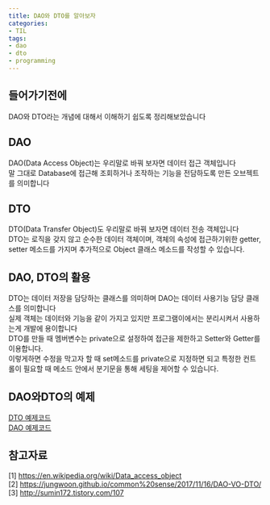 ```yaml
---
title: DAO와 DTO를 알아보자
categories:
- TIL
tags:
- dao
- dto
- programming
---
```


## 들어가기전에
DAO와 DTO라는 개념에 대해서 이해하기 쉽도록 정리해보았습니다

## DAO
DAO(Data Access Object)는 우리말로 바꿔 보자면 데이터 접근 객체입니다  
말 그대로 Database에 접근해 조회하거나 조작하는 기능을 전담하도록 만든 오브젝트를 의미합니다

## DTO
DTO(Data Transfer Object)도 우리말로 바꿔 보자면 데이터 전송 객체입니다  
DTO는 로직을 갖지 않고 순수한 데이터 객체이며, 객체의 속성에 접근하기위한 getter, setter 메소드를 가지며 추가적으로 Object 클래스 메소드를 작성할 수 있습니다.

## DAO, DTO의 활용
DTO는 데이터 저장을 담당하는 클래스를 의미하며 DAO는 데이터 사용기능 담당 클래스를 의미합니다  
실제 객체는 데이터와 기능을 같이 가지고 있지만 프로그램이에서는 분리시켜서 사용하는게 개발에 용이합니다  
DTO를 만들 때 멤버변수는 private으로 설정하여 접근을 제한하고 Setter와 Getter를 이용합니다.  
이렇게하면 수정을 막고자 할 때 set메소드를 private으로 지정하면 되고 특정한 컨트롤이 필요할 때 메소드 안에서 분기문을 통해 세팅을 제어할 수 있습니다.  

## DAO와DTO의 예제
[DTO 예제코드](https://github.com/seunghyunbaek/study/blob/master/edwidth/Full-Stack%20Web%20Developer/Part2/webapiexam/src/main/java/kr/or/connect/jdbcexam/dto/Role.java)  
[DAO 예제코드](https://github.com/seunghyunbaek/study/blob/master/edwidth/Full-Stack%20Web%20Developer/Part2/webapiexam/src/main/java/kr/or/connect/jdbcexam/dao/RoleDao.java)




## 참고자료
[1] https://en.wikipedia.org/wiki/Data_access_object  
[2] https://jungwoon.github.io/common%20sense/2017/11/16/DAO-VO-DTO/  
[3] http://sumin172.tistory.com/107  
